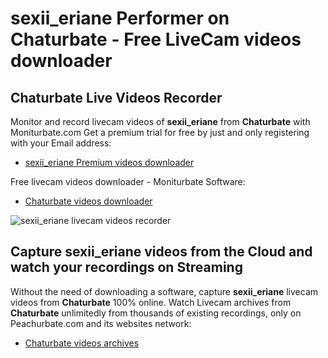 # sexii_eriane Performer on Chaturbate - Free LiveCam videos downloader

## Chaturbate Live Videos Recorder

Monitor and record livecam videos of **sexii_eriane** from **Chaturbate** with Moniturbate.com
Get a premium trial for free by just and only registering with your Email address:
* [sexii_eriane Premium videos downloader](https://moniturbate.com/request-demo-licence-key.html)

Free livecam videos downloader - Moniturbate Software:
* [Chaturbate videos downloader](https://moniturbate.com/moniturbate-download-software.html)

![sexii_eriane livecam videos recorder](https://peachurnet.com/templates/moniturbate-software.png)


## Capture sexii_eriane videos from the Cloud and watch your recordings on Streaming

Without the need of downloading a software, capture **sexii_eriane** livecam videos from **Chaturbate** 100% online.
Watch Livecam archives from **Chaturbate** unlimitedly from thousands of existing recordings, only on Peachurbate.com and its websites network:
* [Chaturbate videos archives](https://peachurnet.com/)